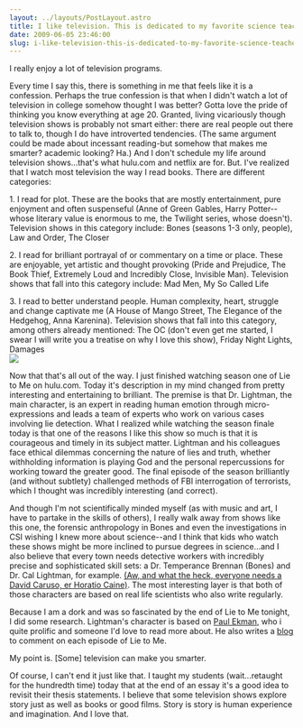 ```yaml
---
layout: ../layouts/PostLayout.astro
title: I like television. This is dedicated to my favorite science teachers out there, Beth Mount and Joanna Santarpia.
date: 2009-06-05 23:46:00
slug: i-like-television-this-is-dedicated-to-my-favorite-science-teachers-out-there-beth-mount-and-joanna-santarpia
---
```


I really enjoy a lot of television programs.  
  
Every time I say this, there is something in me that feels like it is a confession. Perhaps the true confession is that when I didn't watch a lot of television in college somehow thought I was better? Gotta love the pride of thinking you know everything at age 20. Granted, living vicariously though television shows is probably not smart either: there are real people out there to talk to, though I do have introverted tendencies. (The same argument could be made about incessant reading-but somehow that makes me smarter? academic looking? Ha.) And I don't schedule my life around television shows...that's what hulu.com and netflix are for. But. I've realized that I watch most television the way I read books. There are different categories:  
  
1\. I read for plot. These are the books that are mostly entertainment, pure enjoyment and often suspenseful (Anne of Green Gables, Harry Potter--whose literary value is enormous to me, the Twilight series, whose doesn't). Television shows in this category include: Bones (seasons 1-3 only, people), Law and Order, The Closer  
  
2\. I read for brilliant portrayal of or commentary on a time or place. These are enjoyable, yet artistic and thought provoking (Pride and Prejudice, The Book Thief, Extremely Loud and Incredibly Close, Invisible Man). Television shows that fall into this category include: Mad Men, My So Called Life  
  
3\. I read to better understand people. Human complexity, heart, struggle and change captivate me (A House of Mango Street, The Elegance of the Hedgehog, Anna Karenina). Television shows that fall into this category, among others already mentioned: The OC (don't even get me started, I swear I will write you a treatise on why I love this show), Friday Night Lights, Damages  
[![](http://images.tvrage.com/shows/20/19295.jpg)](http://images.tvrage.com/shows/20/19295.jpg)  
  
  
  
  
  
  
  
  
  
  
Now that that's all out of the way. I just finished watching season one of Lie to Me on hulu.com. Today it's description in my mind changed from pretty interesting and entertaining to brilliant. The premise is that Dr. Lightman, the main character, is an expert in reading human emotion through micro-expressions and leads a team of experts who work on various cases involving lie detection. What I realized while watching the season finale today is that one of the reasons I like this show so much is that it is courageous and timely in its subject matter. Lightman and his colleagues face ethical dilemmas concerning the nature of lies and truth, whether withholding information is playing God and the personal repercussions for working toward the greater good. The final episode of the season brilliantly (and without subtlety) challenged methods of FBI interrogation of terrorists, which I thought was incredibly interesting (and correct).  
  
And though I'm not scientifically minded myself (as with music and art, I have to partake in the skills of others), I really walk away from shows like this one, the forensic anthropology in Bones and even the investigations in CSI wishing I knew more about science--and I think that kids who watch these shows might be more inclined to pursue degrees in science...and I also believe that every town needs detective workers with incredibly precise and sophisticated skill sets: a Dr. Temperance Brennan (Bones) and Dr. Cal Lightman, for example. [(Aw, and what the heck, everyone needs a David Caruso, er Horatio Caine)](http://www.youtube.com/watch?v=_sarYH0z948). The most interesting layer is that both of those characters are based on real life scientists who also write regularly.  
  
Because I am a dork and was so fascinated by the end of Lie to Me tonight, I did some research. Lightman's character is based on [Paul Ekman](http://www.paulekman.com/), who i quite prolific and someone I'd love to read more about. He also writes a [blog](http://fox.com/blogs/lietome/) to comment on each episode of Lie to Me.  
  
My point is. \[Some\] television can make you smarter.  
  
Of course, I can't end it just like that. I taught my students (wait...retaught for the hundredth time) today that at the end of an essay it's a good idea to revisit their thesis statements. I believe that some television shows explore story just as well as books or good films. Story is story is human experience and imagination. And I love that.